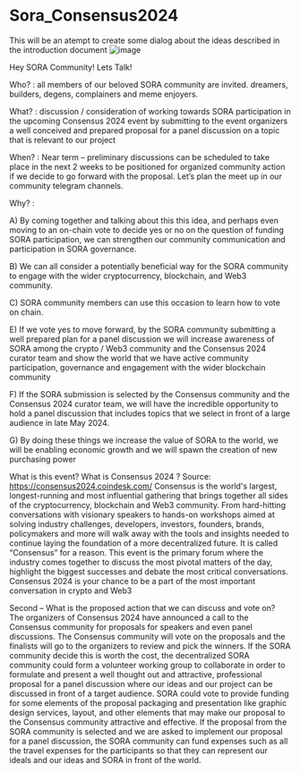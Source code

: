 # Sora_Consensus2024
This will be an atempt to create some dialog about the ideas described in the introduction document 
![image](https://github.com/fanderson3/Sora_Consensus2024/assets/31581979/f0c9b765-7029-4d77-8ab5-70b8e47cc3a4)

Hey SORA Community! Lets Talk!

Who? : all members of our beloved SORA community are invited.  dreamers, builders, degens, complainers and meme enjoyers. 

What? :  discussion / consideration of working towards SORA participation in the upcoming Consensus 2024 event by submitting to the event organizers a well conceived and prepared proposal for a panel discussion on a topic that is relevant to our project 

When? : Near term – preliminary discussions can be scheduled to take place in the next 2 weeks to be positioned for organized community action if we decide to go forward with the proposal. Let’s plan the meet up in our community telegram channels. 

Why? :  

A) By coming together and talking about this this idea, and perhaps even moving to an on-chain vote to decide yes or no on the question of funding SORA participation, we can strengthen our community communication and participation in SORA    governance. 
    
B) We can all consider a potentially beneficial way for the SORA community to engage with the wider cryptocurrency, blockchain, and Web3 community. 
    
C) SORA community members can use this occasion to learn how to vote on chain.
    
E) If we vote yes to move forward, by the SORA community submitting a well prepared plan for a panel discussion we will increase awareness of SORA among the
    crypto / Web3 community and the Consensus 2024 curator team and show the world that we have active community participation, governance and engagement with the wider blockchain community
    
F)  If the SORA submission is selected by the Consensus community and the Consensus 2024 curator team, we will have the incredible opportunity to hold a panel discussion that includes topics 
    that we select in front of a large audience in late May 2024. 
    
G) By doing these things we increase the value of SORA to the world, we will be enabling economic growth and we will spawn the creation of new purchasing power

What is this event? What is Consensus 2024 ?
Source:  https://consensus2024.coindesk.com/ 
Consensus is the world's largest, longest-running and most influential gathering that brings together all sides of the cryptocurrency, blockchain and Web3 community.
From hard-hitting conversations with visionary speakers to hands-on workshops aimed at solving industry challenges, developers, investors, founders, brands, policymakers and more will walk away with the tools and insights needed to continue laying the foundation of a more decentralized future.
It is called “Consensus” for a reason. This event is the primary forum where the industry comes together to discuss the most pivotal matters of the day, highlight the biggest successes and debate the most critical conversations.
Consensus 2024 is your chance to be a part of the most important conversation in crypto and Web3


Second – What is the proposed action that we can discuss and vote on? 
The organizers of Consensus 2024 have announced a call to the Consensus community for proposals for speakers and even panel discussions. The Consensus community will vote on the proposals and the finalists will go to the organizers to review and pick the winners. 
If the SORA community decide this is worth the cost, the decentralized SORA community could form a volunteer working group to collaborate in order to formulate and present a well thought out and attractive, professional proposal for a panel discussion where our ideas and our project can be discussed in front of a target audience. SORA could vote to provide funding for some elements of the proposal packaging and presentation like graphic design services, layout, and other elements that may make our proposal to the Consensus community attractive and effective. 
If the proposal from the SORA community is selected and we are asked to implement our proposal for a panel discussion, the SORA community can fund expenses such as all the travel expenses for the participants so that they can represent our ideals and our ideas and SORA in front of the world. 


